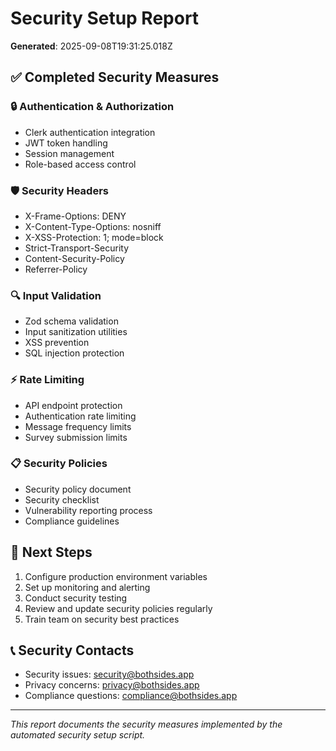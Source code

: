 # Security Setup Report

**Generated**: 2025-09-08T19:31:25.018Z

## ✅ Completed Security Measures

### 🔒 Authentication & Authorization
- Clerk authentication integration
- JWT token handling
- Session management
- Role-based access control

### 🛡️ Security Headers
- X-Frame-Options: DENY
- X-Content-Type-Options: nosniff
- X-XSS-Protection: 1; mode=block
- Strict-Transport-Security
- Content-Security-Policy
- Referrer-Policy

### 🔍 Input Validation
- Zod schema validation
- Input sanitization utilities
- XSS prevention
- SQL injection protection

### ⚡ Rate Limiting
- API endpoint protection
- Authentication rate limiting
- Message frequency limits
- Survey submission limits

### 📋 Security Policies
- Security policy document
- Security checklist
- Vulnerability reporting process
- Compliance guidelines

## 🔧 Next Steps

1. Configure production environment variables
2. Set up monitoring and alerting
3. Conduct security testing
4. Review and update security policies regularly
5. Train team on security best practices

## 📞 Security Contacts

- Security issues: security@bothsides.app
- Privacy concerns: privacy@bothsides.app
- Compliance questions: compliance@bothsides.app

---
*This report documents the security measures implemented by the automated security setup script.*